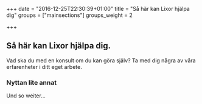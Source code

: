 +++
date = "2016-12-25T22:30:39+01:00"
title = "Så här kan Lixor hjälpa dig"
groups = ["mainsections"]
groups_weight = 2

+++

## Så här kan Lixor hjälpa dig.
Vad ska du med en konsult om du kan göra själv? Ta med dig några av våra
erfarenheter i ditt eget arbete.
<!--more-->

### Nyttan lite annat
Und so weiter...
